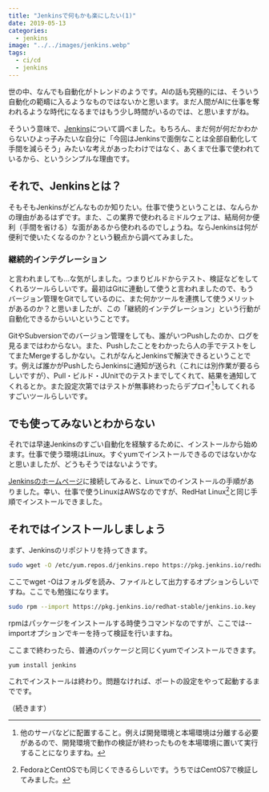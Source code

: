 ```yaml
---
title: "Jenkinsで何もかも楽にしたい(1)"
date: 2019-05-13
categories: 
  - jenkins
image: "../../images/jenkins.webp"
tags:
  - ci/cd
  - jenkins
---
```


世の中、なんでも自動化がトレンドのようです。AIの話も究極的には、そういう自動化の範疇に入るようなものではないかと思います。まだ人間がAIに仕事を奪われるような時代になるまではもう少し時間がいるのでは、と思いますがね。

そういう意味で、[Jenkins](https://jenkins.io/)について調べました。もちろん、まだ何が何だかわからないひよっ子みたいな自分に「今回はJenkinsで面倒なことは全部自動化して手間を減らそう」みたいな考えがあったわけではなく、あくまで仕事で使われているから、というシンプルな理由です。

## それで、Jenkinsとは？

そもそもJenkinsがどんなものか知りたい。仕事で使うということは、なんらかの理由があるはずです。また、この業界で使われるミドルウェアは、結局何か便利（手間を省ける）な面があるから使われるのでしょうね。ならJenkinsは何が便利で使いたくなるのか？という観点から調べてみました。

### 継続的インテグレーション

と言われましても…な気がしました。つまりビルドからテスト、検証などをしてくれるツールらしいです。最初はGitに連動して使うと言われましたので、もうバージョン管理をGitでしているのに、また何かツールを連携して使うメリットがあるのか？と思いましたが、この「継続的インテグレーション」という行動が自動化できるからいいということです。

GitやSubversionでのバージョン管理をしても、誰がいつPushしたのか、ログを見るまではわからない。また、Pushしたことをわかったら人の手でテストをしてまたMergeするしかない。これがなんとJenkinsで解決できるということです。例えば誰かがPushしたらJenkinsに通知が送られ（これには別作業が要るらしいですが）、Pull・ビルド・JUnitでのテストまでしてくれて、結果を通知してくれるとか。また設定次第ではテストが無事終わったらデプロイ[^1]もしてくれるすごいツールらしいです。

## でも使ってみないとわからない

それでは早速Jenkinsのすごい自動化を経験するために、インストールから始めます。仕事で使う環境はLinux。すぐyumでインストールできるのではないかなと思いましたが、どうもそうではないようです。

[Jenkinsのホームページ](https://jenkins.io/)に接続してみると、Linuxでのインストールの手順がありました。幸い、仕事で使うLinuxはAWSなのですが、RedHat Linux[^2]と同じ手順でインストールできました。

## それではインストールしましょう

まず、Jenkinsのリポジトリを持ってきます。

```bash
sudo wget -O /etc/yum.repos.d/jenkins.repo https://pkg.jenkins.io/redhat-stable/jenkins.repo
```

ここでwget -Oはフォルダを読み、ファイルとして出力するオプションらしいですね。ここでも勉強になります。

```bash
sudo rpm --import https://pkg.jenkins.io/redhat-stable/jenkins.io.key
```

rpmはパッケージをインストールする時使うコマンドなのですが、ここでは--importオプションでキーを持って検証を行いますね。

ここまで終わったら、普通のパッケージと同じくyumでインストールできます。

```bash
yum install jenkins
```

これでインストールは終わり。問題なければ、ポートの設定をやって起動するまでです。

（続きます）

[^1]: 他のサーバなどに配置すること。例えば開発環境と本場環境は分離する必要があるので、開発環境で動作の検証が終わったものを本場環境に置いて実行することになりますね。

[^2]: FedoraとCentOSでも同じくできるらしいです。うちではCentOS7で検証してみました。
